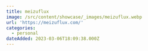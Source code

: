 ```yaml
---
title: meizuflux
image: /src/content/showcase/_images/meizuflux.webp
url: 'https://meizuflux.com/'
categories:
  - personal
dateAdded: 2023-03-06T18:09:38.000Z
---
```


